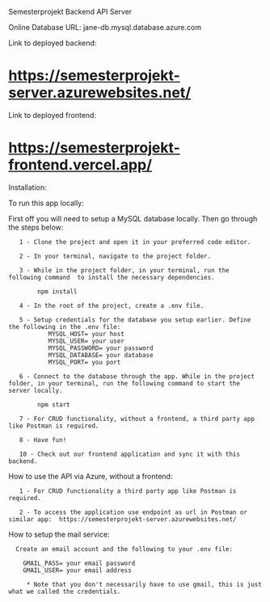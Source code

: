 Semesterprojekt Backend API Server

Online Database URL: jane-db.mysql.database.azure.com

Link to deployed backend:

# https://semesterprojekt-server.azurewebsites.net/

Link to deployed frontend:

# https://semesterprojekt-frontend.vercel.app/

Installation:

To run this app locally:

First off you will need to setup a MySQL database locally. Then go through the steps below:

       1 - Clone the project and open it in your preferred code editor.

       2 - In your terminal, navigate to the project folder.

       3 - While in the project folder, in your terminal, run the following command  to install the necessary dependencies.

           	npm install

       4 - In the root of the project, create a .env file.

       5 - Setup credentials for the database you setup earlier. Define the following in the .env file:
               MYSQL_HOST= your host
               MYSQL_USER= your user
               MYSQL_PASSWORD= your password
               MYSQL_DATABASE= your database
               MYSQL_PORT= you port

       6 - Connect to the database through the app. While in the project folder, in your terminal, run the following command to start the server locally.

           	npm start

       7 - For CRUD functionality, without a frontend, a third party app like Postman is required.

       8 - Have fun!

       10 - Check out our frontend application and sync it with this backend.

How to use the API via Azure, without a frontend:

       1 - For CRUD functionality a third party app like Postman is required.

       2 - To access the application use endpoint as url in Postman or similar app:  https://semesterprojekt-server.azurewebsites.net/

How to setup the mail service:

      Create an email account and the following to your .env file:

        GMAIL_PASS= your email password
        GMAIL_USER= your email address

         * Note that you don't necessarily have to use gmail, this is just what we called the credentials.
